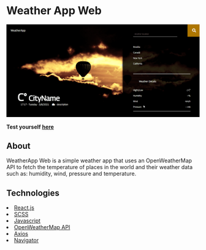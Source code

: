 # Weather App Web

<p align='center'> <img src='./src/assets/github/WeatherApp-Web.gif'/> </p>

**Test yourself [here](https://weatherappwsl.netlify.app)**

## About

WeatherApp Web is a simple weather app that uses an OpenWeatherMap API to fetch the temperature of places in the world and their weather data such as: humidity, wind, pressure and temperature. 

## Technologies

<li><a href="https://reactjs.org">React.js</li>
<li><a href="https://sass-lang.com">SCSS</li>
<li><a href="https://www.javascript.com">Javascript</li>
<li><a href="https://openweathermap.org/current">OpenWeatherMap API</li>
<li><a href="https://github.com/axios/axios">Axios</li>
<li><a href="https://developer.mozilla.org/en-US/docs/Web/API/Navigator/geolocation">Navigator</li>